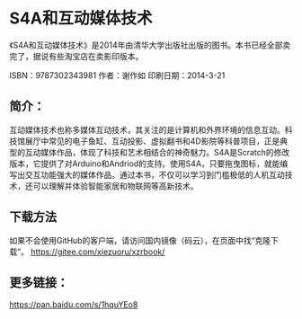 # S4A和互动媒体技术

《S4A和互动媒体技术》是2014年由清华大学出版社出版的图书。本书已经全部卖完了，据说有些淘宝店在卖影印版本。

ISBN：9787302343981
作者：谢作如
印刷日期：2014-3-21

## 简介：

互动媒体技术也称多媒体互动技术，其关注的是计算机和外界环境的信息互动。科技馆展厅中常见的电子鱼缸、互动投影、虚拟翻书和4D影院等科普项目，正是典型的互动媒体作品，体现了科技和艺术相结合的神奇魅力。S4A是Scratch的修改版本，它提供了对Arduino和Andriod的支持。使用S4A，只要拖曳图标，就能编写出交互功能强大的媒体作品。通过本书，不仅可以学习到门槛极低的人机互动技术，还可以理解并体验智能家居和物联网等高新技术。

## 下载方法

如果不会使用GitHub的客户端，请访问国内镜像（码云），在页面中找“克隆下载”。
https://gitee.com/xiezuoru/xzrbook/

## 更多链接：

https://pan.baidu.com/s/1hquYEo8
